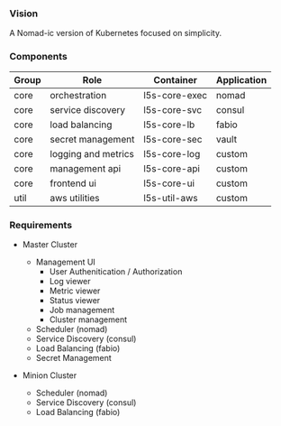 
### Vision

A Nomad-ic version of Kubernetes focused on simplicity.

### Components

|Group |Role                |Container     |Application |
|------|--------------------|--------------|------------|
|core  |orchestration       |l5s-core-exec |nomad       |
|core  |service discovery   |l5s-core-svc  |consul      |
|core  |load balancing      |l5s-core-lb   |fabio       |
|core  |secret management   |l5s-core-sec  |vault       |
|core  |logging and metrics |l5s-core-log  |custom      |
|core  |management api      |l5s-core-api  |custom      |
|core  |frontend ui         |l5s-core-ui   |custom      |
|util  |aws utilities       |l5s-util-aws  |custom      |

### Requirements

- Master Cluster
    - Management UI
        - User Authenitication / Authorization
        - Log viewer
        - Metric viewer
        - Status viewer
        - Job management
        - Cluster management
    - Scheduler (nomad)
    - Service Discovery (consul)
    - Load Balancing (fabio)
    - Secret Management


- Minion Cluster
    - Scheduler (nomad)
    - Service Discovery (consul)
    - Load Balancing (fabio)
